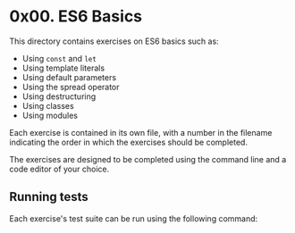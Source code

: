 # 0x00. ES6 Basics

This directory contains exercises on ES6 basics such as:

* Using `const` and `let`
* Using template literals
* Using default parameters
* Using the spread operator
* Using destructuring
* Using classes
* Using modules

Each exercise is contained in its own file, with a number in the filename indicating the order in which the exercises should be completed.

The exercises are designed to be completed using the command line and a code editor of your choice.

Running tests
-------------

Each exercise's test suite can be run using the following command:

